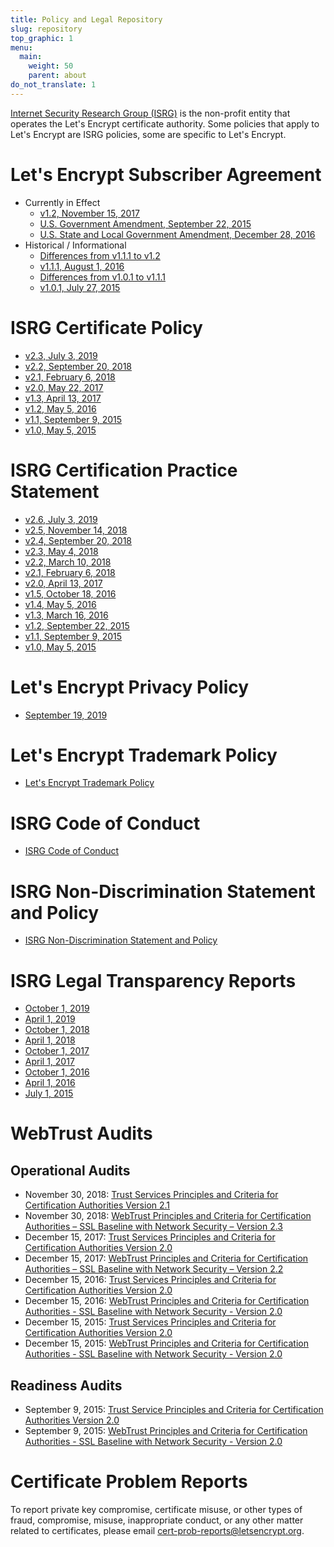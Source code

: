 ```yaml
---
title: Policy and Legal Repository
slug: repository
top_graphic: 1
menu:
  main:
    weight: 50
    parent: about
do_not_translate: 1
---
```


<!-- Note for translators: do NOT translate this file -->

[Internet Security Research Group (ISRG)](https://www.abetterinternet.org/) is the non-profit entity that operates the Let's Encrypt certificate authority. Some policies that apply to Let's Encrypt are ISRG policies, some are specific to Let's Encrypt.

# Let's Encrypt Subscriber Agreement

* Currently in Effect
  * [v1.2, November 15, 2017](/documents/LE-SA-v1.2-November-15-2017.pdf)
  * [U.S. Government Amendment, September 22, 2015](/documents/LE-USG-SA-Amendment-Sept-22-2015.pdf)
  * [U.S. State and Local Government Amendment, December 28, 2016](/documents/LE-US-State-Local-SA-Amendment-Dec-28-2016.pdf)
* Historical / Informational
  * [Differences from v1.1.1 to v1.2](/documents/LE-SA-v1.1.1-v1.2-diff.docx)
  * [v1.1.1, August 1, 2016](/documents/LE-SA-v1.1.1-August-1-2016.pdf)
  * [Differences from v1.0.1 to v1.1.1](/documents/LE-SA-v1.0.1-v1.1.1-diff.docx)
  * [v1.0.1, July 27, 2015](/documents/LE-SA-v1.0.1-July-27-2015.pdf)

# ISRG Certificate Policy

* [v2.3, July 3, 2019](/documents/isrg-cp-v2.3/)
* [v2.2, September 20, 2018](/documents/isrg-cp-v2.2/)
* [v2.1, February 6, 2018](/documents/isrg-cp-v2.1/)
* [v2.0, May 22, 2017](/documents/isrg-cp-v2.0/)
* [v1.3, April 13, 2017](/documents/ISRG-CP-v1.3.pdf)
* [v1.2, May 5, 2016](/documents/ISRG-CP-May-5-2016.pdf)
* [v1.1, September 9, 2015](/documents/ISRG-CP-September-9-2015.pdf)
* [v1.0, May 5, 2015](/documents/ISRG-CP-May-5-2015.pdf)

# ISRG Certification Practice Statement

* [v2.6, July 3, 2019](/documents/isrg-cps-v2.6/)
* [v2.5, November 14, 2018](/documents/isrg-cps-v2.5/)
* [v2.4, September 20, 2018](/documents/isrg-cps-v2.4/)
* [v2.3, May 4, 2018](/documents/isrg-cps-v2.3/)
* [v2.2, March 10, 2018](/documents/isrg-cps-v2.2/)
* [v2.1, February 6, 2018](/documents/isrg-cps-v2.1/)
* [v2.0, April 13, 2017](/documents/isrg-cps-v2.0/)
* [v1.5, October 18, 2016](/documents/ISRG-CPS-October-18-2016.pdf)
* [v1.4, May 5, 2016](/documents/ISRG-CPS-May-5-2016.pdf)
* [v1.3, March 16, 2016](/documents/ISRG-CPS-March-16-2016.pdf)
* [v1.2, September 22, 2015](/documents/ISRG-CPS-September-22-2015.pdf)
* [v1.1, September 9, 2015](/documents/ISRG-CPS-September-9-2015.pdf)
* [v1.0, May 5, 2015](/documents/ISRG-CPS-May-5-2015.pdf)

# Let's Encrypt Privacy Policy

* [September 19, 2019](/privacy/)

# Let's Encrypt Trademark Policy

* [Let's Encrypt Trademark Policy](/trademarks/)

# ISRG Code of Conduct

* [ISRG Code of Conduct](https://www.abetterinternet.org/code-of-conduct/)

# ISRG Non-Discrimination Statement and Policy

* [ISRG Non-Discrimination Statement and Policy](https://www.abetterinternet.org/nondiscrimination/)

# ISRG Legal Transparency Reports

* [October 1, 2019](/documents/ISRG-Legal-Transparency-Report-October-1-2019.pdf)
* [April 1, 2019](/documents/ISRG-Legal-Transparency-Report-April-1-2019.pdf)
* [October 1, 2018](/documents/ISRG-Legal-Transparency-Report-October-1-2018.pdf)
* [April 1, 2018](/documents/ISRG-Legal-Transparency-Report-April-1-2018.pdf)
* [October 1, 2017](/documents/ISRG-Legal-Transparency-Report-October-1-2017.pdf)
* [April 1, 2017](/documents/ISRG-Legal-Transparency-Report-April-1-2017.pdf)
* [October 1, 2016](/documents/ISRG-Legal-Transparency-Report-October-1-2016.pdf)
* [April 1, 2016](/documents/ISRG-Legal-Transparency-Report-April-1-2016.pdf)
* [July 1, 2015](/documents/ISRG-Legal-Transparency-Report-July-1-2015.pdf)

# WebTrust Audits

## Operational Audits

* November 30, 2018: [Trust Services Principles and Criteria for Certification Authorities Version 2.1](/audits/ISRG-2018-WebTrust-for-CAs-Report.pdf)
* November 30, 2018: [WebTrust Principles and Criteria for Certification Authorities – SSL Baseline with Network Security – Version 2.3](/audits/ISRG-2018-WebTrust-for-CAs-SSL-Baseline-Report.pdf)
* December 15, 2017: [Trust Services Principles and Criteria for Certification Authorities Version 2.0](/audits/ISRG-2017-WebTrust-for-CAs-Report.pdf)
* December 15, 2017: [WebTrust Principles and Criteria for Certification Authorities – SSL Baseline with Network Security – Version 2.2](/audits/ISRG-2017-WebTrust-for-CAs-SSL-Baseline-Report.pdf)
* December 15, 2016: [Trust Services Principles and Criteria for Certification Authorities Version 2.0](/audits/ISRG-2016-WebTrust-for-CAs-Report.pdf)
* December 15, 2016: [WebTrust Principles and Criteria for Certification Authorities - SSL Baseline with Network Security - Version 2.0](/audits/ISRG-2016-WebTrust-for-CAs-SSL-Baseline-Report.pdf)
* December 15, 2015: [Trust Services Principles and Criteria for Certification Authorities Version 2.0](/audits/ISRG-2015-WebTrust-for-CAs-Report.pdf)
* December 15, 2015: [WebTrust Principles and Criteria for Certification Authorities - SSL Baseline with Network Security - Version 2.0](/audits/ISRG-2015-WebTrust-for-CAs-SSL-Baseline-Report.pdf)

## Readiness Audits

* September 9, 2015: [Trust Service Principles and Criteria for Certification Authorities Version 2.0](/audits/ISRG-2015-WebTrust-for-CAs-PITRA-Report.pdf)
* September 9, 2015: [WebTrust Principles and Criteria for Certification Authorities - SSL Baseline with Network Security - Version 2.0](/audits/ISRG-2015-WebTrust-for-CAs-SSL-Baseline-PITRA-Report.pdf)

# Certificate Problem Reports

To report private key compromise, certificate misuse, or other types of fraud, compromise, misuse, inappropriate conduct, or any other matter related to certificates, please email <a href="mailto:cert-prob-reports@letsencrypt.org">cert-prob-reports@letsencrypt.org</a>.
